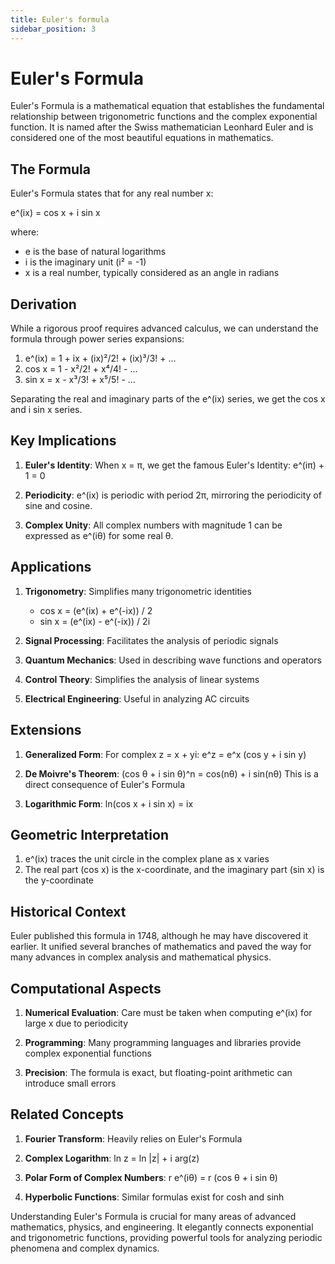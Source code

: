```yaml
---
title: Euler's formula
sidebar_position: 3
---
```


# Euler's Formula

Euler's Formula is a mathematical equation that establishes the fundamental relationship between trigonometric functions and the complex exponential function. It is named after the Swiss mathematician Leonhard Euler and is considered one of the most beautiful equations in mathematics.

## The Formula

Euler's Formula states that for any real number x:

e^(ix) = cos x + i sin x

where:

-   e is the base of natural logarithms
-   i is the imaginary unit (i² = -1)
-   x is a real number, typically considered as an angle in radians

## Derivation

While a rigorous proof requires advanced calculus, we can understand the formula through power series expansions:

1. e^(ix) = 1 + ix + (ix)²/2! + (ix)³/3! + ...
2. cos x = 1 - x²/2! + x⁴/4! - ...
3. sin x = x - x³/3! + x⁵/5! - ...

Separating the real and imaginary parts of the e^(ix) series, we get the cos x and i sin x series.

## Key Implications

1. **Euler's Identity**: When x = π, we get the famous Euler's Identity:
   e^(iπ) + 1 = 0

2. **Periodicity**: e^(ix) is periodic with period 2π, mirroring the periodicity of sine and cosine.

3. **Complex Unity**: All complex numbers with magnitude 1 can be expressed as e^(iθ) for some real θ.

## Applications

1. **Trigonometry**: Simplifies many trigonometric identities

    - cos x = (e^(ix) + e^(-ix)) / 2
    - sin x = (e^(ix) - e^(-ix)) / 2i

2. **Signal Processing**: Facilitates the analysis of periodic signals

3. **Quantum Mechanics**: Used in describing wave functions and operators

4. **Control Theory**: Simplifies the analysis of linear systems

5. **Electrical Engineering**: Useful in analyzing AC circuits

## Extensions

1. **Generalized Form**: For complex z = x + yi:
   e^z = e^x (cos y + i sin y)

2. **De Moivre's Theorem**: (cos θ + i sin θ)^n = cos(nθ) + i sin(nθ)
   This is a direct consequence of Euler's Formula

3. **Logarithmic Form**: ln(cos x + i sin x) = ix

## Geometric Interpretation

1. e^(ix) traces the unit circle in the complex plane as x varies
2. The real part (cos x) is the x-coordinate, and the imaginary part (sin x) is the y-coordinate

## Historical Context

Euler published this formula in 1748, although he may have discovered it earlier. It unified several branches of mathematics and paved the way for many advances in complex analysis and mathematical physics.

## Computational Aspects

1. **Numerical Evaluation**: Care must be taken when computing e^(ix) for large x due to periodicity

2. **Programming**: Many programming languages and libraries provide complex exponential functions

3. **Precision**: The formula is exact, but floating-point arithmetic can introduce small errors

## Related Concepts

1. **Fourier Transform**: Heavily relies on Euler's Formula

2. **Complex Logarithm**: ln z = ln |z| + i arg(z)

3. **Polar Form of Complex Numbers**: r e^(iθ) = r (cos θ + i sin θ)

4. **Hyperbolic Functions**: Similar formulas exist for cosh and sinh

Understanding Euler's Formula is crucial for many areas of advanced mathematics, physics, and engineering. It elegantly connects exponential and trigonometric functions, providing powerful tools for analyzing periodic phenomena and complex dynamics.
